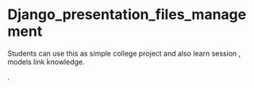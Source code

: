 # Django_presentation_files_management
Students can use this as simple college project and also learn session , models link knowledge.


.
